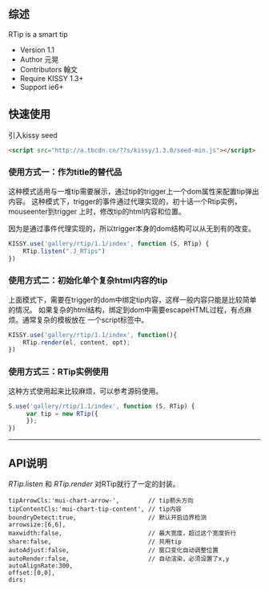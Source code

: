 ## 综述

RTip is a smart tip

- Version 1.1
- Author 元晃
- Contributors 翰文
- Require KISSY 1.3+
- Support ie6+

## 快速使用

引入kissy seed
```html
<script src="http://a.tbcdn.cn/??s/kissy/1.3.0/seed-min.js"></script>
```

### 使用方式一：作为title的替代品

这种模式适用与一堆tip需要展示，通过tip的trigger上一个dom属性来配置tip弹出内容。
这种模式下，trigger的事件通过代理实现的，初十话一个Rtip实例，mouseenter到trigger
上时，修改tip的html内容和位置。

因为是通过事件代理实现的，所以trigger本身的dom结构可以从无到有的改变。

```js
KISSY.use('gallery/rtip/1.1/index', function (S, RTip) {
    RTip.listen(".J_RTips")
})
```

### 使用方式二：初始化单个复杂html内容的tip

上面模式下，需要在trigger的dom中绑定tip内容，这样一般内容只能是比较简单的情况。
如果复杂的html结构，绑定到dom中需要escapeHTML过程，有点麻烦。通常复杂的模板放在
一个script标签中。

```js
KISSY.use('gallery/rtip/1.1/index', function(){
    RTip.render(el, content, opt);
})
```

### 使用方式三：RTip实例使用

这种方式使用起来比较麻烦，可以参考源码使用。

```js
S.use('gallery/rtip/1.1/index', function (S, RTip) {
     var tip = new RTip({
     });
})
```

<hr class="smooth large" />

## API说明

*RTip.listen* 和 *RTip.render* 对RTip就行了一定的封装。

    tipArrowCls:'mui-chart-arrow-',        // tip箭头方向
    tipContentCls:'mui-chart-tip-content', // tip内容
    boundryDetect:true,                    // 默认开启边界检测
    arrowsize:[6,6],
    maxwidth:false,                        // 最大宽度，超过这个宽度折行
    share:false,                           // 共用tip
    autoAdjust:false,                      // 窗口变化自动调整位置
    autoRender:false,                      // 自动渲染，必须设置了x,y
    autoAlignRate:300,
    offset:[0,0],
    dirs: 
